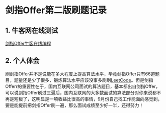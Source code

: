 # 剑指Offer第二版刷题记录       

## 1. 牛客网在线测试        
[剑指Offer牛客在线编程](https://www.nowcoder.com/ta/coding-interviews)      

## 2. 个人体会      
刷剑指Offer并不是说能在多大程度上提高算法水平，毕竟剑指Offer只有66道题目，题量还是少了很多，锻炼算法水平应该没事多刷刷[LeetCode](https://leetcode.com/)。但是剑指Offerr的重要性在于，国内互联网公司面试的算法题目，基本都出自剑指Offer，可以说剑指Offer刷过三遍后，国内互联网的大多数面试的算法部分对你来说都不再是短板了，这明显是一项收益比很高的事情，9月份自己找工作能面向感觉到，要是能提前把剑指Offer刷一遍，那么面试成绩至少好一半，还得努力！


